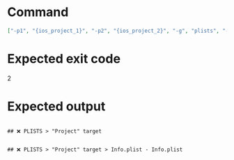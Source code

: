 # Command
```json
["-p1", "{ios_project_1}", "-p2", "{ios_project_2}", "-g", "plists", "-t", "Project", "-f", "markdown"]
```

# Expected exit code
2

# Expected output
```

## ❌ PLISTS > "Project" target


## ❌ PLISTS > "Project" target > Info.plist - Info.plist



```
